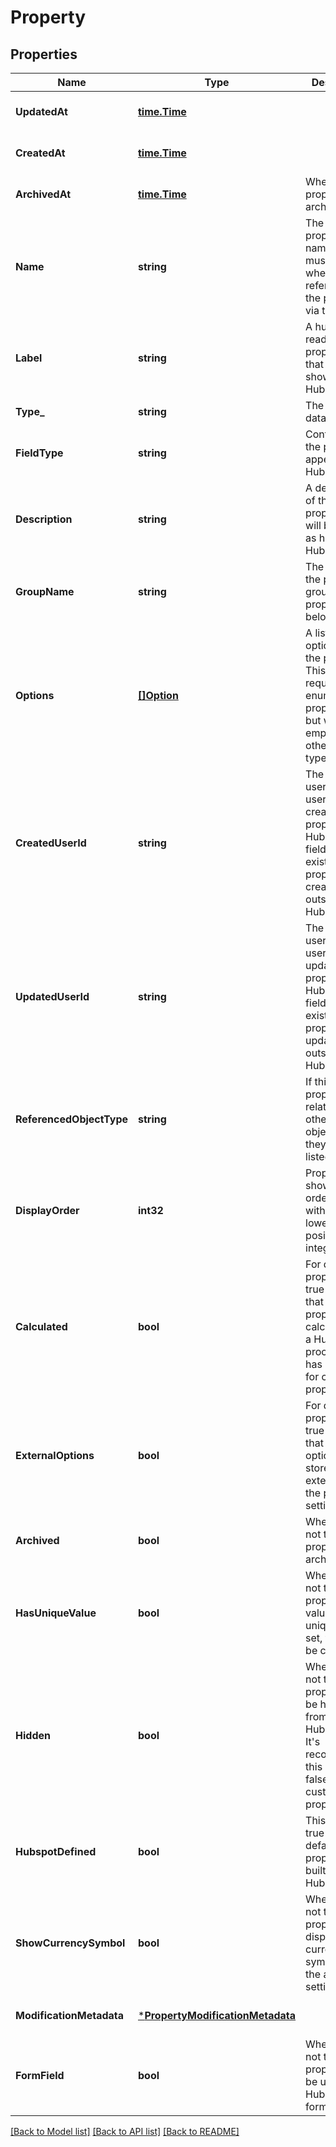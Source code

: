 # Property

## Properties
Name | Type | Description | Notes
------------ | ------------- | ------------- | -------------
**UpdatedAt** | [**time.Time**](time.Time.md) |  | [optional] [default to null]
**CreatedAt** | [**time.Time**](time.Time.md) |  | [optional] [default to null]
**ArchivedAt** | [**time.Time**](time.Time.md) | When the property was archived. | [optional] [default to null]
**Name** | **string** | The internal property name, which must be used when referencing the property via the API. | [default to null]
**Label** | **string** | A human-readable property label that will be shown in HubSpot. | [default to null]
**Type_** | **string** | The property data type. | [default to null]
**FieldType** | **string** | Controls how the property appears in HubSpot. | [default to null]
**Description** | **string** | A description of the property that will be shown as help text in HubSpot. | [default to null]
**GroupName** | **string** | The name of the property group the property belongs to. | [default to null]
**Options** | [**[]Option**](Option.md) | A list of valid options for the property. This field is required for enumerated properties, but will be empty for other property types. | [default to null]
**CreatedUserId** | **string** | The internal user ID of the user who created the property in HubSpot. This field may not exist if the property was created outside of HubSpot. | [optional] [default to null]
**UpdatedUserId** | **string** | The internal user ID of the user who updated the property in HubSpot. This field may not exist if the property was updated outside of HubSpot. | [optional] [default to null]
**ReferencedObjectType** | **string** | If this property is related to other object(s), they&#x27;ll be listed here. | [optional] [default to null]
**DisplayOrder** | **int32** | Properties are shown in order, starting with the lowest positive integer value. | [optional] [default to null]
**Calculated** | **bool** | For default properties, true indicates that the property is calculated by a HubSpot process. It has no effect for custom properties. | [optional] [default to null]
**ExternalOptions** | **bool** | For default properties, true indicates that the options are stored externally to the property settings. | [optional] [default to null]
**Archived** | **bool** | Whether or not the property is archived. | [optional] [default to null]
**HasUniqueValue** | **bool** | Whether or not the property&#x27;s value must be unique. Once set, this can&#x27;t be changed. | [optional] [default to null]
**Hidden** | **bool** | Whether or not the property will be hidden from the HubSpot UI. It&#x27;s recommended this be set to false for custom properties. | [optional] [default to null]
**HubspotDefined** | **bool** | This will be true for default object properties built into HubSpot. | [optional] [default to null]
**ShowCurrencySymbol** | **bool** | Whether or not the property will display the currency symbol set in the account settings. | [optional] [default to null]
**ModificationMetadata** | [***PropertyModificationMetadata**](PropertyModificationMetadata.md) |  | [optional] [default to null]
**FormField** | **bool** | Whether or not the property can be used in a HubSpot form. | [optional] [default to null]

[[Back to Model list]](../README.md#documentation-for-models) [[Back to API list]](../README.md#documentation-for-api-endpoints) [[Back to README]](../README.md)

